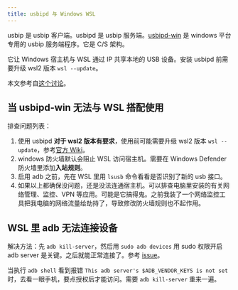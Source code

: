 ```yaml
---
title: usbipd 与 Windows WSL
---
```



usbip 是 usbip 客户端。usbipd 是 usbip 服务端。[usbipd-win](https://github.com/dorssel/usbipd-win) 是 windows 平台专用的 usbip 服务端程序。它是 C/S 架构。

它让 Windows 宿主机与 WSL 通过 IP 共享本地的 USB 设备。安装 usbipd 前需要升级 wsl2 版本 `wsl --update`。

本文参考自[这个讨论](https://github.com/adoyle-h/my-development-tools/discussions/8)。

## 当 usbipd-win 无法与 WSL 搭配使用

排查问题列表：

1. 使用 usbipd **对于 wsl2 版本有要求**，使用前可能需要升级 wsl2 版本 `wsl --update`，参考[官方 Wiki](https://github.com/dorssel/usbipd-win/wiki/WSL-support)。
2. windows 防火墙默认会阻止 WSL 访问宿主机。需要在 Windows Defender 防火墙里添加**入站规则**。
3. 启用 adb 之前，先在 WSL 里用 `lsusb` 命令看看是否识别了新的 usb 接口。
4. 如果以上都确保没问题，还是没法连通宿主机。可以排查电脑里安装的有关网络管理、监控、VPN 等应用。可能是它搞得鬼。之前我装了一个网络监控工具把我电脑的网络流量给劫持了，导致修改防火墙规则也不起作用。

## WSL 里 adb 无法连接设备

解决方法：先 `adb kill-server`，然后用 `sudo adb devices` 用 sudo 权限开启 adb server 是关键。之后就能正常连接了。参考 [issue](https://github.com/dorssel/usbipd-win/issues/60)。

当执行 `adb shell` 看到报错 `This adb server's $ADB_VENDOR_KEYS is not set` 时，去看一眼手机，要点授权后才能访问。需要 `adb kill-server` 重来一遍。
